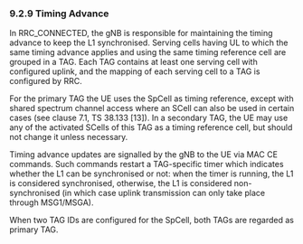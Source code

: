 ### 9.2.9 Timing Advance

In RRC_CONNECTED, the gNB is responsible for maintaining the timing
advance to keep the L1 synchronised. Serving cells having UL to which
the same timing advance applies and using the same timing reference cell
are grouped in a TAG. Each TAG contains at least one serving cell with
configured uplink, and the mapping of each serving cell to a TAG is
configured by RRC.

For the primary TAG the UE uses the SpCell as timing reference, except
with shared spectrum channel access where an SCell can also be used in
certain cases (see clause 7.1, TS 38.133 \[13\]). In a secondary TAG,
the UE may use any of the activated SCells of this TAG as a timing
reference cell, but should not change it unless necessary.

Timing advance updates are signalled by the gNB to the UE via MAC CE
commands. Such commands restart a TAG-specific timer which indicates
whether the L1 can be synchronised or not: when the timer is running,
the L1 is considered synchronised, otherwise, the L1 is considered
non-synchronised (in which case uplink transmission can only take place
through MSG1/MSGA).

When two TAG IDs are configured for the SpCell, both TAGs are regarded
as primary TAG.